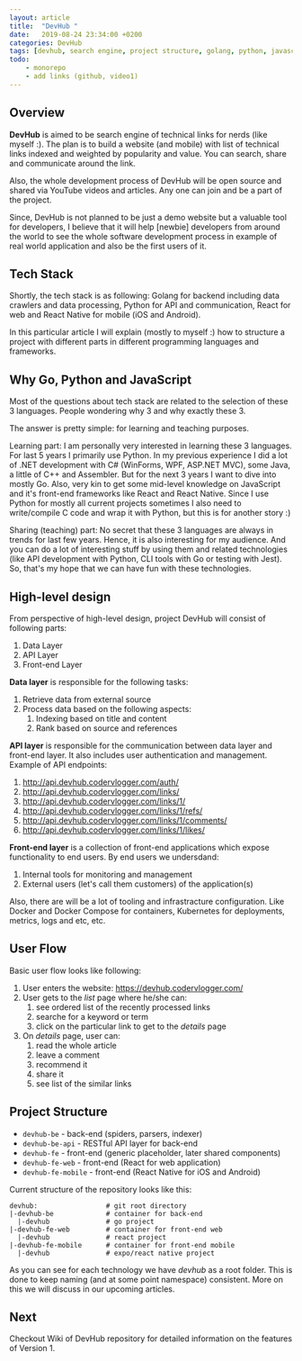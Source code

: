 ```yaml
---
layout: article
title:  "DevHub "
date:   2019-08-24 23:34:00 +0200
categories: DevHub
tags: [devhub, search engine, project structure, golang, python, javascript, front-end, back-end, design, concept, react, react-native, expo]
todo:
    - monorepo
    - add links (github, video1)
---
```


## Overview

**DevHub** is aimed to be search engine of technical links for nerds (like myself :). The plan is to build a website (and mobile) with list of technical links indexed and weighted by popularity and value. You can search, share and communicate around the link.

Also, the whole development process of DevHub will be open source and shared via YouTube videos and articles. Any one can join and be a part of the project.

Since, DevHub is not planned to be just a demo website but a valuable tool for developers, I believe that it will help [newbie] developers from around the world to see the whole software development process in example of real world application and also be the first users of it.

## Tech Stack

Shortly, the tech stack is as following: Golang for backend including data crawlers and data processing, Python for API and communication, React for web and React Native for mobile (iOS and Android).

In this particular article I will explain (mostly to myself :) how to structure a project with different parts in different programming languages and frameworks.

## Why Go, Python and JavaScript

Most of the questions about tech stack are related to the selection of these 3 languages. People wondering why 3 and why exactly these 3.

The answer is pretty simple: for learning and teaching purposes.

Learning part: I am personally very interested in learning these 3 languages. For last 5 years I primarily use Python. In my previous experience I did a lot of .NET development with C# (WinForms, WPF, ASP.NET MVC), some Java, a little of C++ and Assembler. But for the next 3 years I want to dive into mostly Go. Also, very kin to get some mid-level knowledge on JavaScript and it's front-end frameworks like React and React Native. Since I use Python for mostly all current projects sometimes I also need to write/compile C code and wrap it with Python, but this is for another story :)

Sharing (teaching) part: No secret that these 3 languages are always in trends for last few years. Hence, it is also interesting for my audience. And you can do a lot of interesting stuff by using them and related technologies (like API development with Python, CLI tools with Go or testing with Jest). So, that's my hope that we can have fun with these technologies.

## High-level design

From perspective of high-level design, project DevHub will consist of following parts:
 
1. Data Layer
2. API Layer
3. Front-end Layer

**Data layer** is responsible for the following tasks:

1. Retrieve data from external source
2. Process data based on the following aspects:
    1. Indexing based on title and content
    2. Rank based on source and references

**API layer** is responsible for the communication between data layer and front-end layer. It also includes user authentication and management. Example of API endpoints:

1. http://api.devhub.codervlogger.com/auth/
2. http://api.devhub.codervlogger.com/links/
3. http://api.devhub.codervlogger.com/links/1/
4. http://api.devhub.codervlogger.com/links/1/refs/
5. http://api.devhub.codervlogger.com/links/1/comments/
6. http://api.devhub.codervlogger.com/links/1/likes/

**Front-end layer** is a collection of front-end applications which expose functionality to end users. By end users we undersdand:

1. Internal tools for monitoring and management
2. External users (let's call them customers) of the application(s)

Also, there are will be a lot of tooling and infrastracture configuration. Like Docker and Docker Compose for containers, Kubernetes for deployments, metrics, logs and etc, etc.

## User Flow

Basic user flow looks like following:

1. User enters the website: https://devhub.codervlogger.com/
2. User gets to the *list* page where he/she can:
    1. see ordered list of the recently processed links
    2. searche for a keyword or term
    3. click on the particular link to get to the *details* page
3. On *details* page, user can:
    1. read the whole article
    2. leave a comment
    3. recommend it
    4. share it
    5. see list of the similar links

## Project Structure

- `devhub-be` - back-end (spiders, parsers, indexer)
- `devhub-be-api` - RESTful API layer for back-end
- `devhub-fe` - front-end (generic placeholder, later shared components)
- `devhub-fe-web` - front-end (React for web application)
- `devhub-fe-mobile` - front-end (React Native for iOS and Android)

Current structure of the repository looks like this:

```
devhub:                 # git root directory
|-devhub-be             # container for back-end
  |-devhub              # go project
|-devhub-fe-web         # container for front-end web
  |-devhub              # react project
|-devhub-fe-mobile      # container for front-end mobile
  |-devhub              # expo/react native project
```

As you can see for each technology we have *devhub* as a root folder. This is done to keep naming (and at some point namespace) consistent. More on this we will discuss in our upcoming articles.

## Next

Checkout Wiki of DevHub repository for detailed information on the features of Version 1.
